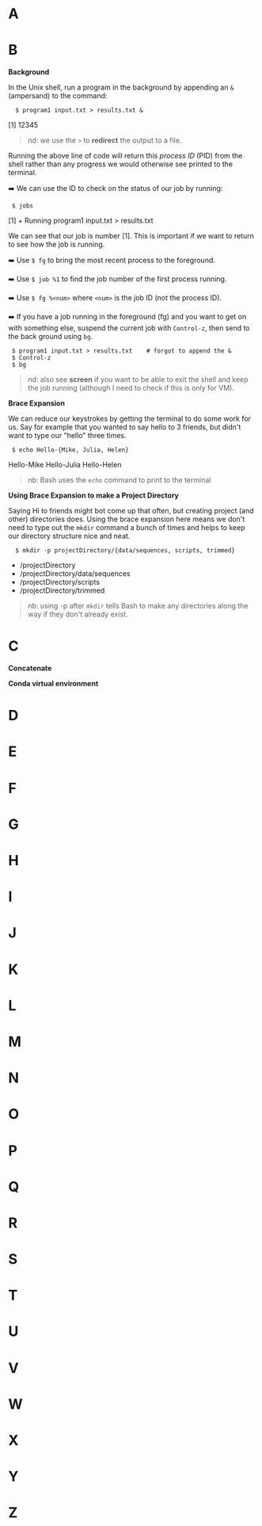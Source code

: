 # A

# B

**Background**

In the Unix shell, run a program in the background by appending an `&` (ampersand) to the command:

  ```
    $ program1 input.txt > results.txt &
  
  ```
   [1] 12345 
   
> nd: we use the `>` to **redirect** the output to a file.

Running the above line of code will return this *process ID* (PID) from the shell rather than any progress we would otherwise see printed to the terminal.

:arrow_right: We can use the ID to check on the status of our job by running:
  ```
   $ jobs
  ```
   [1] + Running program1 input.txt > results.txt 
 
 We can see that our job is number [1]. This is important if we want to return to see how the job is running.
 
 :arrow_right: Use `$ fg` to bring the most recent process to the foreground.
 
 :arrow_right: Use `$ job %1` to find the job number of the first process running.
 
 :arrow_right: Use `$ fg %<num>` where `<num>` is the job ID (not the process ID).
 
 :arrow_right: If you have a job running in the foreground (fg) and you want to get on with something else, suspend the current job with `Control-z`, then send to the back ground using `bg`.
 
 ```
  $ program1 input.txt > results.txt    # forgot to append the &
  $ Control-z
  $ bg 
  ```
  
 > nd: also see **screen** if you want to be able to exit the shell and keep the job running (although I need to check if this is only for VM).

**Brace Expansion**

We can reduce our keystrokes by getting the terminal to do some work for us. Say for example that you wanted to say hello to 3 friends, but didn't want to type our "hello" three times.

  ```
   $ echo Hello-{Mike, Julia, Helen}
  ```
  
  Hello-Mike Hello-Julia Hello-Helen
  
> nb: Bash uses the `echo` command to print to the terminal
  
**Using Brace Expansion to make a Project Directory**

Saying Hi to friends might bot come up that often, but creating project (and other) directories does. Using the brace expansion here means we don't need to type out the `mkdir` command a bunch of times and helps to keep our directory structure nice and neat.
  
  ```
    $ mkdir -p projectDirectory/{data/sequences, scripts, trimmed}
  ```
  
   * /projectDirectory
   * /projectDirectory/data/sequences
   * /projectDirectory/scripts
   * /projectDirectory/trimmed
      
> nb: using -p after `mkdir` tells Bash to make any directories along the way if they don't already exist.  

# C

**Concatenate**

**Conda virtual environment**

# D

# E

# F

# G

# H

# I

# J

# K

# L

# M

# N

# O

# P

# Q

# R

# S

# T

# U

# V

# W

# X

# Y

# Z
